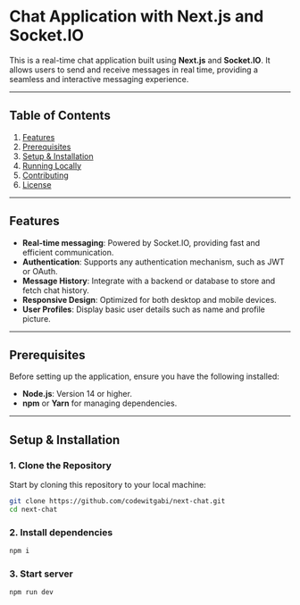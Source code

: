 # **Chat Application with Next.js and Socket.IO**

This is a real-time chat application built using **Next.js** and **Socket.IO**. It allows users to send and receive messages in real time, providing a seamless and interactive messaging experience.

---

## **Table of Contents**

1. [Features](#features)
2. [Prerequisites](#prerequisites)
3. [Setup & Installation](#setup--installation)
4. [Running Locally](#running-locally)
5. [Contributing](#contributing)
6. [License](#license)

---

## **Features**

- **Real-time messaging**: Powered by Socket.IO, providing fast and efficient communication.
- **Authentication**: Supports any authentication mechanism, such as JWT or OAuth.
- **Message History**: Integrate with a backend or database to store and fetch chat history.
- **Responsive Design**: Optimized for both desktop and mobile devices.
- **User Profiles**: Display basic user details such as name and profile picture.

---

## **Prerequisites**

Before setting up the application, ensure you have the following installed:

- **Node.js**: Version 14 or higher.
- **npm** or **Yarn** for managing dependencies.

---

## **Setup & Installation**

### 1. Clone the Repository

Start by cloning this repository to your local machine:

```bash
git clone https://github.com/codewitgabi/next-chat.git
cd next-chat
```

### 2. Install dependencies

```bash
npm i
```

### 3. Start server

```bash
npm run dev
```
